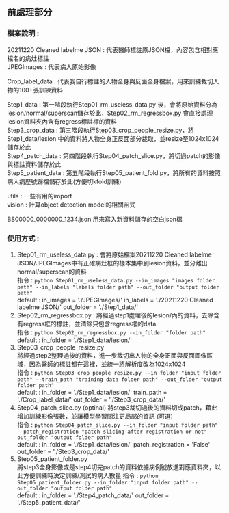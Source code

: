 
## 前處理部分

### 檔案說明 : 
20211220 Cleaned labelme JSON :  代表醫師標註原JSON檔，內容包含相對應檔名的病灶標註  
JPEGImages : 代表病人原始影像  

Crop_label_data : 代表我自行標註的人物全身與反面全身檔案，用來訓練裁切人物的100+張訓練資料  

Step1_data          : 第一階段執行Step01_rm_useless_data.py 後，會將原始資料分為lesion/normal/superscan儲存於此，Step02_rm_regressbox.py 會直接處理lesion資料夾內含有regress標註標的資料   
Step3_crop_data     : 第三階段執行Step03_crop_people_resize.py，將Step1_data/lesion 中的資料將人物全身正反面部分裁取，並resize至1024x1024儲存於此  
Step4_patch_data    : 第四階段執行Step04_patch_slice.py，將切過patch的影像與標註資料儲存於此  
Step5_patient_data  : 第五階段執行Step05_patient_fold.py，將所有的資料按照病人病歷號歸檔儲存於此(方便切kfold訓練)  
  
utils : 一些有用的import  
vision : 計算object detection model的相關函式  
  
BS00000_0000000_1234.json 用來寫入新資料儲存的空白json檔  

### 使用方式 : 
1. Step01_rm_useless_data.py :
會將原始檔案20211220 Cleaned labelme JSON/JPEGImages中有正確病灶框的樣本集中到lesion資料，並分離出normal/superscan的資料  
指令 : `python Step01_rm_useless_data.py --in_images "images folder path" --in_labels "labels folder path" --out_folder "output folder path" `  
default : in_images = './JPEGImages/'     in_labels = './20211220 Cleaned labelme JSON/'     out_folder = './Step1_data/'  
2. Step02_rm_regressbox.py :
將經過step1處理後的lesion/內的資料，去除含有regress框的標註，並清除只包含regress框的data  
指令 : `python Step02_rm_regressbox.py --in_folder "folder path" `  
default : in_folder = './Step1_data/lesion/'   
3. Step03_crop_people_resize.py  
將經過step2整理過後的資料，進一步裁切出人物的全身正面與反面圖像區域，因為醫師的標註都在這裡，並統一將解析度改為1024x1024  
指令 : `python Step03_crop_people_resize.py --in_folder "input folder path" --train_path "training data folder path" --out_folder "output folder path" `  
default : in_folder = './Step1_data/lesion/'     train_path = './Crop_label_data/'     out_folder = './Step3_crop_data/'  
4. Step04_patch_slice.py (optinal)
將step3裁切過後的資料切成patch，藉此增加訓練影像張數，並讓模型學習關注更局部的資訊 (可選)  
指令 : `python Step04_patch_slice.py --in_folder "input folder path" --patch_registration "patch slicing after registration or not" --out_folder "output folder path" `    
default : in_folder = './Step1_data/lesion/'     patch_registration = 'False'     out_folder = './Step3_crop_data/'   
5. Step05_patient_folder.py  
將step3全身影像或是step4切完patch的資料依據病例號放進對應資料夾，以此方便訓練時決定訓練/測試的病人數量
指令 : `python Step05_patient_folder.py --in_folder "input folder path" --out_folder "output folder path" `    
default : in_folder = './Step4_patch_data/'   out_folder = './Step5_patient_data/'   
